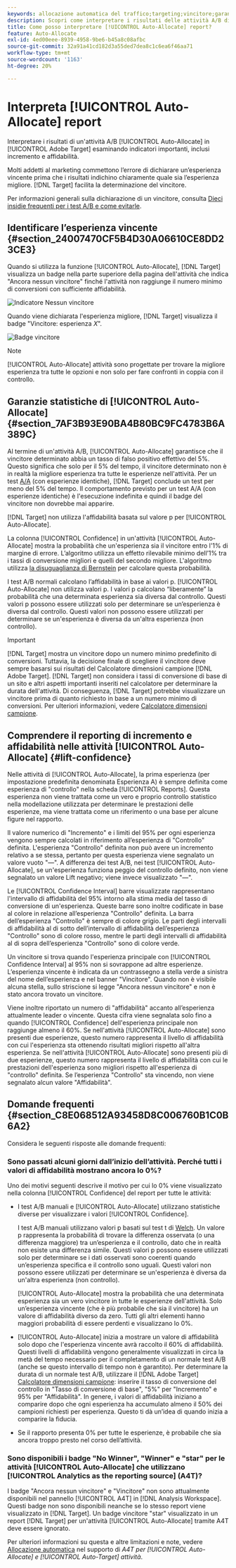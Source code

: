 ```yaml
---
keywords: allocazione automatica del traffico;targeting;vincitore;garanzia statistica;affidabilità;determinare vincitore;incremento;affidabilità;impostazione predefinita;esperienza predefinita;allocazione automatica;allocazione automatica
description: Scopri come interpretare i risultati delle attività A/B di [!UICONTROL Auto-Allocate], concentrandoti su indicatori chiave come incremento e affidabilità.
title: Come posso interpretare [!UICONTROL Auto-Allocate] report?
feature: Auto-Allocate
exl-id: 4ed00eee-8939-4958-9be6-b45a8c08afbc
source-git-commit: 32a91a41cd182d3a55ded7dea8c1c6ea6f46aa71
workflow-type: tm+mt
source-wordcount: '1163'
ht-degree: 20%

---
```


# Interpreta [!UICONTROL Auto-Allocate] report

Interpretare i risultati di un&#39;attività A/B [!UICONTROL Auto-Allocate] in [!UICONTROL Adobe Target] esaminando indicatori importanti, inclusi incremento e affidabilità.

Molti addetti al marketing commettono l’errore di dichiarare un’esperienza vincente prima che i risultati indichino chiaramente quale sia l’esperienza migliore. [!DNL Target] facilita la determinazione del vincitore.

Per informazioni generali sulla dichiarazione di un vincitore, consulta [Dieci insidie frequenti per i test A/B e come evitarle](/help/main/c-activities/t-test-ab/common-ab-testing-pitfalls.md).

## Identificare l’esperienza vincente {#section_24007470CF5B4D30A06610CE8DD23CE3}

Quando si utilizza la funzione [!UICONTROL Auto-Allocate], [!DNL Target] visualizza un badge nella parte superiore della pagina dell&#39;attività che indica &quot;Ancora nessun vincitore&quot; finché l&#39;attività non raggiunge il numero minimo di conversioni con sufficiente affidabilità.

![Indicatore Nessun vincitore](/help/main/c-activities/automated-traffic-allocation/assets/no-winner-new.png)

Quando viene dichiarata l&#39;esperienza migliore, [!DNL Target] visualizza il badge &quot;Vincitore: esperienza *X*&quot;.

![Badge vincitore](/help/main/c-activities/automated-traffic-allocation/assets/winner-new.png)

>[!NOTE]
>
>[!UICONTROL Auto-Allocate] attività sono progettate per trovare la migliore esperienza tra tutte le opzioni e non solo per fare confronti in coppia con il controllo.

## Garanzie statistiche di [!UICONTROL Auto-Allocate] {#section_7AF3B93E90BA4B80BC9FC4783B6A389C}

Al termine di un&#39;attività A/B, [!UICONTROL Auto-Allocate] garantisce che il vincitore determinato abbia un tasso di falso positivo effettivo del 5%. Questo significa che solo per il 5% del tempo, il vincitore determinato non è in realtà la migliore esperienza tra tutte le esperienze nell&#39;attività. Per un test [A/A](/help/main/c-activities/t-test-ab/aa-testing.md) (con esperienze identiche), [!DNL Target] conclude un test per meno del 5% del tempo. Il comportamento previsto per un test A/A (con esperienze identiche) è l&#39;esecuzione indefinita e quindi il badge del vincitore non dovrebbe mai apparire.

[!DNL Target] non utilizza l&#39;affidabilità basata sul valore p per [!UICONTROL Auto-Allocate].

La colonna [!UICONTROL Confidence] in un&#39;attività [!UICONTROL Auto-Allocate] mostra la probabilità che un&#39;esperienza sia il vincitore entro l&#39;1% di margine di errore. L’algoritmo utilizza un effetto rilevabile minimo dell’1% tra i tassi di conversione migliori e quelli del secondo migliore. L&#39;algoritmo utilizza [la disuguaglianza di Bernstein](https://en.wikipedia.org/wiki/Bernstein_inequalities_%28probability_theory%29) per calcolare questa probabilità.

I test A/B normali calcolano l’affidabilità in base ai valori p. [!UICONTROL Auto-Allocate] non utilizza valori p. I valori p calcolano “liberamente” la probabilità che una determinata esperienza sia diversa dal controllo. Questi valori p possono essere utilizzati solo per determinare se un’esperienza è diversa dal controllo. Questi valori non possono essere utilizzati per determinare se un&#39;esperienza è diversa da un&#39;altra esperienza (non controllo).

>[!IMPORTANT]
>
>[!DNL Target] mostra un vincitore dopo un numero minimo predefinito di conversioni. Tuttavia, la decisione finale di scegliere il vincitore deve sempre basarsi sui risultati del Calcolatore dimensioni campione [!DNL Adobe Target]. [!DNL Target] non considera i tassi di conversione di base di un sito e altri aspetti importanti inseriti nel calcolatore per determinare la durata dell&#39;attività. Di conseguenza, [!DNL Target] potrebbe visualizzare un vincitore prima di quanto richiesto in base a un numero minimo di conversioni. Per ulteriori informazioni, vedere [Calcolatore dimensioni campione](/help/main/c-activities/t-test-ab/sample-size-determination.md#section_6B8725BD704C4AFE939EF2A6B6E834E6).

## Comprendere il reporting di incremento e affidabilità nelle attività [!UICONTROL Auto-Allocate] {#lift-confidence}

Nelle attività di [!UICONTROL Auto-Allocate], la prima esperienza (per impostazione predefinita denominata Esperienza A) è sempre definita come esperienza di &quot;controllo&quot; nella scheda [!UICONTROL Reports]. Questa esperienza non viene trattata come un vero e proprio controllo statistico nella modellazione utilizzata per determinare le prestazioni delle esperienze, ma viene trattata come un riferimento o una base per alcune figure nel rapporto.

Il valore numerico di &quot;Incremento&quot; e i limiti del 95% per ogni esperienza vengono sempre calcolati in riferimento all’esperienza di &quot;Controllo&quot; definita. L&#39;esperienza &quot;Controllo&quot; definita non può avere un incremento relativo a se stessa, pertanto per questa esperienza viene segnalato un valore vuoto &quot;—&quot;. A differenza dei test A/B, nei test [!UICONTROL Auto-Allocate], se un&#39;esperienza funziona peggio del controllo definito, non viene segnalato un valore Lift negativo; viene invece visualizzato &quot;—&quot;.

Le [!UICONTROL Confidence Interval] barre visualizzate rappresentano l&#39;intervallo di affidabilità del 95% intorno alla stima media del tasso di conversione di un&#39;esperienza. Queste barre sono inoltre codificate in base al colore in relazione all’esperienza &quot;Controllo&quot; definita. La barra dell’esperienza &quot;Controllo&quot; è sempre di colore grigio. Le parti degli intervalli di affidabilità al di sotto dell’intervallo di affidabilità dell’esperienza &quot;Controllo&quot; sono di colore rosso, mentre le parti degli intervalli di affidabilità al di sopra dell’esperienza &quot;Controllo&quot; sono di colore verde.

Un vincitore si trova quando l&#39;esperienza principale con [!UICONTROL Confidence Interval] al 95% non si sovrappone ad altre esperienze. L’esperienza vincente è indicata da un contrassegno a stella verde a sinistra del nome dell’esperienza e nel banner &quot;Vincitore&quot;. Quando non è visibile alcuna stella, sullo striscione si legge &quot;Ancora nessun vincitore&quot; e non è stato ancora trovato un vincitore.

Viene inoltre riportato un numero di &quot;affidabilità&quot; accanto all’esperienza attualmente leader o vincente. Questa cifra viene segnalata solo fino a quando [!UICONTROL Confidence] dell&#39;esperienza principale non raggiunge almeno il 60%. Se nell&#39;attività [!UICONTROL Auto-Allocate] sono presenti due esperienze, questo numero rappresenta il livello di affidabilità con cui l&#39;esperienza sta ottenendo risultati migliori rispetto all&#39;altra esperienza. Se nell&#39;attività [!UICONTROL Auto-Allocate] sono presenti più di due esperienze, questo numero rappresenta il livello di affidabilità con cui le prestazioni dell&#39;esperienza sono migliori rispetto all&#39;esperienza di &quot;controllo&quot; definita. Se l’esperienza &quot;Controllo&quot; sta vincendo, non viene segnalato alcun valore &quot;Affidabilità&quot;.

## Domande frequenti {#section_C8E068512A93458D8C006760B1C0B6A2}

Considera le seguenti risposte alle domande frequenti:

### Sono passati alcuni giorni dall’inizio dell’attività. Perché tutti i valori di affidabilità mostrano ancora lo 0%?

Uno dei motivi seguenti descrive il motivo per cui lo 0% viene visualizzato nella colonna [!UICONTROL Confidence] del report per tutte le attività:

* I test A/B manuali e [!UICONTROL Auto-Allocate] utilizzano statistiche diverse per visualizzare i valori [!UICONTROL Confidence].

  I test A/B manuali utilizzano valori p basati sul test t di [Welch](https://en.wikipedia.org/wiki/Welch%27s_t-test). Un valore p rappresenta la probabilità di trovare la differenza osservata (o una differenza maggiore) tra un’esperienza e il controllo, dato che in realtà non esiste una differenza simile. Questi valori p possono essere utilizzati solo per determinare se i dati osservati sono coerenti quando un’esperienza specifica e il controllo sono uguali. Questi valori non possono essere utilizzati per determinare se un&#39;esperienza è diversa da un&#39;altra esperienza (non controllo).

  [!UICONTROL Auto-Allocate] mostra la probabilità che una determinata esperienza sia un vero vincitore in tutte le esperienze dell&#39;attività. Solo un’esperienza vincente (che è più probabile che sia il vincitore) ha un valore di affidabilità diverso da zero. Tutti gli altri elementi hanno maggiori probabilità di essere perdenti e visualizzano lo 0%.

* [!UICONTROL Auto-Allocate] inizia a mostrare un valore di affidabilità solo dopo che l&#39;esperienza vincente avrà raccolto il 60% di affidabilità. Questi livelli di affidabilità vengono generalmente visualizzati in circa la metà del tempo necessario per il completamento di un normale test A/B (anche se questo intervallo di tempo non è garantito). Per determinare la durata di un normale test A/B, utilizzare il [!DNL Adobe Target] [Calcolatore dimensioni campione](/help/main/c-activities/t-test-ab/sample-size-determination.md#section_6B8725BD704C4AFE939EF2A6B6E834E6): inserire il tasso di conversione del controllo in &quot;Tasso di conversione di base&quot;, &quot;5%&quot; per &quot;Incremento&quot; e 95% per &quot;Affidabilità&quot;. In genere, i valori di affidabilità iniziano a comparire dopo che ogni esperienza ha accumulato almeno il 50% dei campioni richiesti per esperienza. Questo ti dà un’idea di quando inizia a comparire la fiducia.

* Se il rapporto presenta 0% per tutte le esperienze, è probabile che sia ancora troppo presto nel corso dell’attività.

### Sono disponibili i badge &quot;No Winner&quot;, &quot;Winner&quot; e &quot;star&quot; per le attività [!UICONTROL Auto-Allocate] che utilizzano [!UICONTROL Analytics as the reporting source] (A4T)?

I badge &quot;Ancora nessun vincitore&quot; e &quot;Vincitore&quot; non sono attualmente disponibili nel pannello [!UICONTROL A4T] in [!DNL Analysis Workspace]. Questi badge non sono disponibili neanche se lo stesso report viene visualizzato in [!DNL Target]. Un badge vincitore &quot;star&quot; visualizzato in un report [!DNL Target] per un&#39;attività [!UICONTROL Auto-Allocate] tramite A4T deve essere ignorato.

Per ulteriori informazioni su questa e altre limitazioni e note, vedere [Allocazione automatica](/help/main/c-integrating-target-with-mac/a4t/a4t-at-aa.md#aa) nel supporto di *A4T per [!UICONTROL Auto-Allocate] e [!UICONTROL Auto-Target] attività*.
